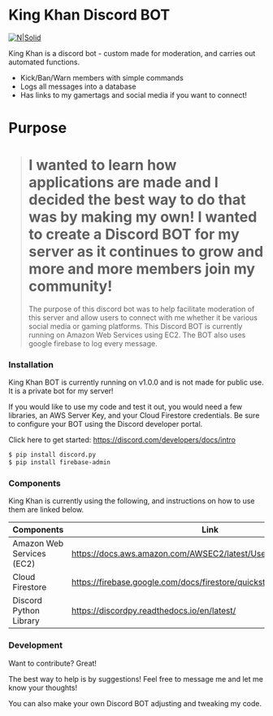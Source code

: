# King Khan Discord BOT

[![N|Solid](https://gruntfuggly.gallerycdn.vsassets.io/extensions/gruntfuggly/discord-chat/0.3.5/1560255396551/Microsoft.VisualStudio.Services.Icons.Default)](https://discord.gg/3HhvB7hXsH)

King Khan is a discord bot - custom made for moderation, and carries out automated functions.

  - Kick/Ban/Warn members with simple commands
  - Logs all messages into a database
  - Has links to my gamertags and social media if you want to connect!

# Purpose
> I wanted to learn how applications are made
> and I decided the best way to do that was
> by making my own! I wanted to create a
> Discord BOT for my server as it continues to grow
> and more and more members join my community!
> =====================================
> The purpose of this discord bot was to help
> facilitate moderation of this server and allow
> users to connect with me whether it be various
> social media or gaming platforms.
> This Discord BOT is currently running on
> Amazon Web Services using EC2. The BOT also
> uses google firebase to log every message.
### Installation

King Khan BOT is currently running on v1.0.0 and is not made for public use. 
It is a private bot for my server!

If you would like to use my code and test it out, you would need a few libraries, an AWS Server Key, and your Cloud Firestore credentials. Be sure to configure your BOT using the Discord developer portal.

Click here to get started: https://discord.com/developers/docs/intro

```sh
$ pip install discord.py
$ pip install firebase-admin
```
### Components

King Khan is currently using  the following, and instructions on how to use them are linked below.

| Components | Link |
| ------ | ------ |
| Amazon Web Services (EC2) | https://docs.aws.amazon.com/AWSEC2/latest/UserGuide/concepts.html |
| Cloud Firestore | https://firebase.google.com/docs/firestore/quickstart |
| Discord Python Library | https://discordpy.readthedocs.io/en/latest/ |


### Development

Want to contribute? Great!

The best way to help is by suggestions! Feel free to message me and let me know your thoughts!

You can also make your own Discord BOT adjusting and tweaking my code.
